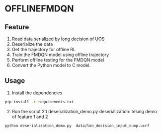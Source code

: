 # OFFLINEFMDQN
## Feature
1. Read data serialized by long decision of UOS
2. Deserialize the data
3. Get the trajectory for offline RL
4. Train the FMDQN model using offline trajectory
5. Perform offline testing for the FMDQN model
6. Convert the Python model to C model.


## Usage
1. Install the dependencies
```bash
pip install -r requirements.txt
```

2. Run the script
2.1 deserialization_demo.py
deserialization: tesing demo of feature 1 and 2
```bash
python deserialization_demo.py  data/lon_decision_input_dump.ucrf